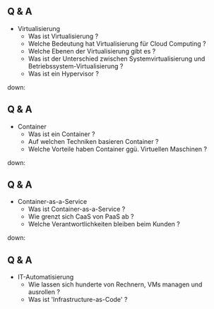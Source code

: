 ## Q & A

* Virtualisierung
  * Was ist Virtualisierung ?
  * Welche Bedeutung hat Virtualisierung für Cloud Computing ?
  * Welche Ebenen der Virtualisierung gibt es ?
  * Was ist der Unterschied zwischen Systemvirtualisierung und Betriebssystem-Virtualisierung ?
  * Was ist ein Hypervisor ?

down:

## Q & A

* Container
  * Was ist ein Container ?
  * Auf welchen Techniken basieren Container ?
  * Welche Vorteile haben Container ggü. Virtuellen Maschinen ?

down:

## Q & A

* Container-as-a-Service
  * Was ist Container-as-a-Service ?
  * Wie grenzt sich CaaS von PaaS ab ?
  * Welche Verantwortlichkeiten bleiben beim Kunden ?

down:

## Q & A

* IT-Automatisierung
  * Wie lassen sich hunderte von Rechnern, VMs managen und ausrollen ?
  * Was ist 'Infrastructure-as-Code' ?
